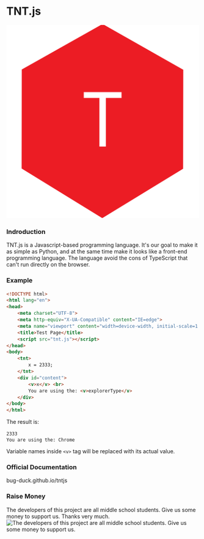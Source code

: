 # TNT.js
![输入图片说明](TNT.js.logo.png)
### Indroduction
TNT.js is a Javascript-based programming language. It's our goal to make it as simple as Python, and at the same time make it looks like a front-end programming language. The language avoid the cons of TypeScript that can't run directly on the browser. <br/>

### Example
```html
<!DOCTYPE html>
<html lang="en">
<head>
    <meta charset="UTF-8">
    <meta http-equiv="X-UA-Compatible" content="IE=edge">
    <meta name="viewport" content="width=device-width, initial-scale=1.0">
    <title>Test Page</title>
    <script src="tnt.js"></script>
</head>
<body>
    <tnt>
        x = 2333;
    </tnt>
    <div id="content">
        <v>x</v> <br>
        You are using the: <v>explorerType</v>
    </div>
</body>
</html>
```
The result is:
```
2333
You are using the: Chrome
```
Variable names inside `<v>` tag will be replaced with its actual value.
### Official Documentation
bug-duck.github.io/tntjs

### Raise Money
The developers of this project are all middle school students. Give us some money to support us. Thanks very much.
![The developers of this project are all middle school students. Give us some money to support us.](https://img-blog.csdnimg.cn/369cf4080e44416b9e78e58872615d6b.png?x-oss-process=image/watermark,type_d3F5LXplbmhlaQ,shadow_50,text_Q1NETiBA566x5a2Q5ZCbc2hlZXA=,size_20,color_FFFFFF,t_70,g_se,x_16#pic_center)
